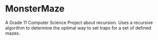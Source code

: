 # MonsterMaze

A Grade 11 Computer Science Project about recursion. Uses a recursive algorithm to determine the optimal way to set traps for a set of defined mazes.
